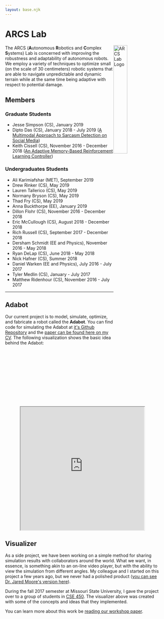 ```yaml
---
layout: base.njk
---
```


# ARCS Lab

<img style="float:right; width:30%;" src="/static/img/arcs-lab-logo.png" alt="ARCS Lab Logo">

The ARCS (**A**utonomous **R**obotics and **C**omplex **S**ystems) Lab is concerned with improving the robustness and adaptability of autonomous robots. We employ a variety of techniques to optimize small (on the scale of 30 centimeters) robotic systems that are able to navigate unpredictable and dynamic terrain while at the same time being adaptive with respect to potential damage.

## Members

### Graduate Students

- Jesse Simpson (CS), January 2019
- Dipto Das (CS), January 2018 - July 2019 ([A Multimodal Approach to Sarcasm Detection on Social Media](https://bearworks.missouristate.edu/theses/3417/))
- Keith Cissell (CS), November 2016 - December 2018 ([An Adaptive Memory-Based Reinforcement Learning Controller](https://bearworks.missouristate.edu/theses/3326/))

### Undergraduates Students

- Ali Karimiafshar (MET), September 2019
- Drew Rinker (CS), May 2019
- Lauren Tallerico (CS), May 2019
- Normany Bryson (CS), May 2019
- Thad Fry (CS), May 2019
- Anna Buckthorpe (EE), January 2019
- Dillon Flohr (CS), November 2016 - December 2018
- Eric McCullough (CS), August 2018 - December 2018
- Rich Russell (CS), September 2017 - December 2018
- Dersham Schmidt (EE and Physics), November 2016 - May 2018
- Ryan DeLap (CS), June 2018 - May 2018
- Nick Hafner (CS), Summer 2018
- Daniel Warken (EE and Physics), July 2016 - July 2017
- Tyler Medlin (CS), January - July 2017
- Matthew Ridenhour (CS), November 2016 - July 2017

---

## Adabot

Our current project is to model, simulate, optimize, and fabricate a robot called the **Adabot**. You can find code for simulating the Adabot at [it's Github Repository](https://github.com/anthonyjclark/adabot) and the [paper can be found here on my CV](/cv/#Clark.2017.SSCI.EvolvingAdabotMobile). The following visualization shows the basic idea behind the Adabot:

<iframe src="https://review.github.io/?log=https://raw.githubusercontent.com/anthonyjclark/adabot02-ann/master/animations/fsm-40-2-best20.json" title="Review" width="80%" height="400" style="display: block; margin: 0 auto;">
  <p>Visualization not shown because your browswer does not support iframes.</p>
  <img src="/img/gz_step-wegs-out.png" alt="Adabot Climbing a Step">
</iframe>

## Visualizer

As a side project, we have been working on a simple method for sharing simulation results with collaborators around the world. What we want, in essence, is something akin to an on-line video player, but with the ability to view the simulation from different angles. My colleague and I started on this project a few years ago, but we never had a polished product ([you can see Dr. Jared Moore's version here](http://jaredmmoore.com/WebGL_Visualizer/visualizer.html)).

During the fall 2017 semester at Missouri State University, I gave the project over to a group of students in [CSE 450](https://computerscience.missouristate.edu/coursesoffered.htm#CSC450). The visualizer above was created with some of the concepts and ideas that they implemented.

You can learn more about this work be [reading our workshop paper](/cv#Clark.2018.GECCO.ReviewWebbasedSimulation).
